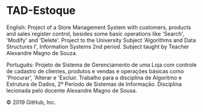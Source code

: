 # TAD-Estoque

English: Project of a Store Management System with customers, products and sales register control, besides some basic operations like 'Search', 'Modify' and 'Delete'. Project to the University Subject 'Algorithms and Data Structures I', Information Systems 2nd period. Subject taught by Teacher Alexandre Magno de Souza.

Português: Projeto de Sistema de Gerenciamento de uma Loja com controle de cadastro de clientes, produtos e vendas e operações básicas como 'Procurar', 'Alterar e 'Excluir. Trabalho para a disciplina de Algoritmo e Estrutura de Dados, 2º Período de Sistemas de Informação. Disciplina lecionada pelo docente Alexandre Magno de Sousa.

© 2019 GitHub, Inc.
